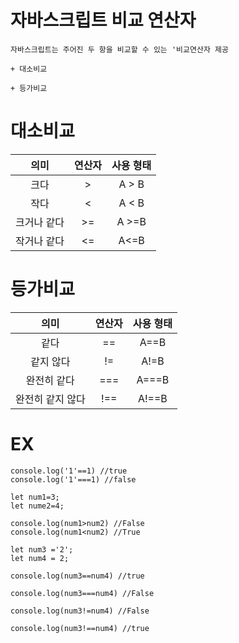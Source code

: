 # 자바스크립트 비교 연산자

```
자바스크립트는 주어진 두 항을 비교할 수 있는 '비교연산자 제공

+ 대소비교

+ 등가비교
```

# 대소비교

|    의미     | 연산자 | 사용 형태 |
| :---------: | :----: | :-------: |
|    크다     |   >    |   A > B   |
|    작다     |   <    |   A < B   |
| 크거나 같다 |   >=   |   A >=B   |
| 작거나 같다 |   <=   |   A<=B    |

# 등가비교

|       의미       | 연산자 | 사용 형태 |
| :--------------: | :----: | :-------: |
|       같다       |   ==   |   A==B    |
|    같지 않다     |   !=   |   A!=B    |
|   완전히 같다    |  ===   |   A===B   |
| 완전히 같지 않다 |  !==   |   A!==B   |

# EX

    console.log('1'==1) //true
    console.log('1'===1) //false

    let num1=3;
    let nume2=4;

    console.log(num1>num2) //False
    console.log(num1<num2) //True

    let num3 ='2';
    let num4 = 2;

    console.log(num3==num4) //true

    console.log(num3===num4) //False

    console.log(num3!=num4) //False

    console.log(num3!==num4) //true
